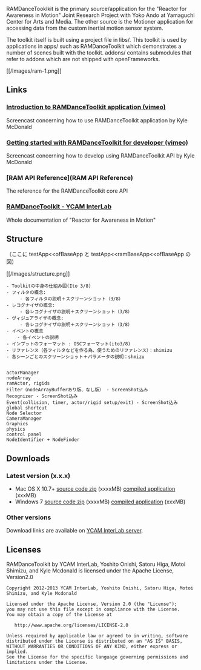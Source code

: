 RAMDanceTooklkit is the primary source/application for the "Reactor for Awareness in Motion" Joint Research Project with Yoko Ando at Yamaguchi Center for Arts and Media. The other source is the Motioner application for accessing data from the custom inertial motion sensor system.

The toolkit itself is built using a project file in libs/. This toolkit is used by applications in apps/ such as RAMDanceToolkit which demonstrates a number of scenes built with the toolkit. addons/ contains submodules that refer to addons which are not shipped with openFrameworks.

[[/Images/ram-1.png]]


## Links

### [Introduction to RAMDanceToolkit application (vimeo)](#) 
Screencast concerning how to use RAMDanceToolkit application by Kyle McDonald

### [Getting started with RAMDanceToolkit for developer (vimeo)](#)  
Screencast concerning how to develop using RAMDanceToolkit API by Kyle McDonald

### [RAM API Reference](RAM API Reference)   
The reference for the RAMDanceToolkit core API

### [RAMDanceToolkit - YCAM InterLab](#)   
Whole documentation of "Reactor for Awareness in Motion"



## Structure
（ここに testApp<<ofBaseApp と testApp<<ramBaseApp<<ofBaseApp の図）


[[/Images/structure.png]]


	- Toolkitの中身の仕組み図(Ito 3/8)
	- フィルタの概念:
	     - 各フィルタの説明＋スクリーンショット（3/8）
	- レコグナイザの概念: 
	     - 各レコグナイザの説明＋スクリーンショット（3/8）
	- ヴィジュアライザの概念:
	     - 各レコグナイザの説明＋スクリーンショット（3/8）
	- イベントの概念
	    - 各イベントの説明
	- インプットのフォーマット : OSCフォーマット(ito3/8)
	- リファレンス（各フィルタなどを作る為、使うためのリファレンス）：shimizu
	- 各シーンごとのスクリーンショット＋パラメータの説明：shmizu
	
	
	actorManager
	nodeArray
	ramActor, rigids
	Filter（nodeArrayBufferあり版、なし版） - ScreenShot込み
	Recognizer - ScreenShot込み
	Event(collision, timer, actor/rigid setup/exit) - ScreenShot込み
	global shortcut
	Node Selector
	CameraManager
	Graphics
	physics
	control panel
	NodeIdentifier + NodeFinder


## Downloads 

### Latest version (x.x.x)

- Mac OS X 10.7+ [source code zip](#) (xxxxMB) [compiled application](#) (xxxMB)
- Windows 7 [source code zip](#) (xxxxMB) [compiled application](#) (xxxMB)

### Other versions
Download links are available on [YCAM InterLab server](#).


## Licenses
RAMDanceToolkit by YCAM InterLab, Yoshito Onishi, Satoru Higa, Motoi Shimizu, and Kyle Mcdonald is licensed under the Apache License, Version2.0

    Copyright 2012-2013 YCAM InterLab, Yoshito Onishi, Satoru Higa, Motoi Shimizu, and Kyle Mcdonald

    Licensed under the Apache License, Version 2.0 (the "License");
    you may not use this file except in compliance with the License.
    You may obtain a copy of the License at

       http://www.apache.org/licenses/LICENSE-2.0

    Unless required by applicable law or agreed to in writing, software
    distributed under the License is distributed on an "AS IS" BASIS,
    WITHOUT WARRANTIES OR CONDITIONS OF ANY KIND, either express or implied.
    See the License for the specific language governing permissions and
    limitations under the License.